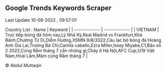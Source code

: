 

## Google Trends Keywords Scraper 
 
Last Update 10-08-2022 , 09:57:01

Country List :
 Name  | Keyword |
| ------------- | ------------- |
| VIETNAM | Trực tiếp bóng đá hôm nay,Lý Nhã Kỳ,Real Madrid vs Frankfurt,Khá Bảnh,Chương Tử Di,Diễm Hương,XSMN 9/8/2022,Câu lạc bộ bóng đá Hoàng Anh Gia Lai,Trương Bá Chi,Camila cabello,Ezra Miller,Issey Miyake,C1,Bão số 2 2022,Cúng Rằm tháng 7 cần những gì,Cháy ở Hà Nội,AFC Cup,U19 Việt Nam,Hoài Lâm,Mâm cúng Rằm tháng 7 |



© Abdul Muttaqin 
